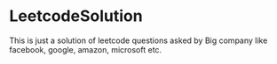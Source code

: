 # LeetcodeSolution

This is just a solution  of leetcode questions asked by Big company like facebook, google, amazon, microsoft etc.
